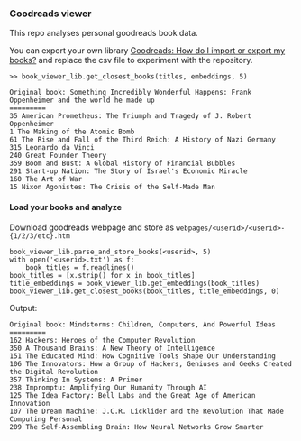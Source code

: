 ### Goodreads viewer

This repo analyses personal goodreads book data.


You can export your own library [Goodreads: How do I import or export my books?](https://help.goodreads.com/s/article/How-do-I-import-or-export-my-books-1553870934590)
and replace the csv file to experiment with the repository.

```
>> book_viewer_lib.get_closest_books(titles, embeddings, 5)

Original book: Something Incredibly Wonderful Happens: Frank Oppenheimer and the world he made up
=========
35 American Prometheus: The Triumph and Tragedy of J. Robert Oppenheimer
1 The Making of the Atomic Bomb
61 The Rise and Fall of the Third Reich: A History of Nazi Germany
315 Leonardo da Vinci
240 Great Founder Theory
359 Boom and Bust: A Global History of Financial Bubbles
291 Start-up Nation: The Story of Israel's Economic Miracle
160 The Art of War
15 Nixon Agonistes: The Crisis of the Self-Made Man
```

#### Load your books and analyze
Download goodreads webpage and store as `webpages/<userid>/<userid>-{1/2/3/etc}.htm`
```
book_viewer_lib.parse_and_store_books(<userid>, 5)
with open('<userid>.txt') as f:
    book_titles = f.readlines()
book_titles = [x.strip() for x in book_titles]
title_embeddings = book_viewer_lib.get_embeddings(book_titles)
book_viewer_lib.get_closest_books(book_titles, title_embeddings, 0)
```

Output:
```
Original book: Mindstorms: Children, Computers, And Powerful Ideas
=========
162 Hackers: Heroes of the Computer Revolution
350 A Thousand Brains: A New Theory of Intelligence
151 The Educated Mind: How Cognitive Tools Shape Our Understanding
106 The Innovators: How a Group of Hackers, Geniuses and Geeks Created the Digital Revolution
357 Thinking In Systems: A Primer
238 Impromptu: Amplifying Our Humanity Through AI
125 The Idea Factory: Bell Labs and the Great Age of American Innovation
107 The Dream Machine: J.C.R. Licklider and the Revolution That Made Computing Personal
209 The Self-Assembling Brain: How Neural Networks Grow Smarter
```
